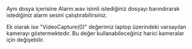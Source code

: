 Aynı dosya içerisine Alarm.wav isimli istediğiniz dosyayı barındırarak istediğiniz alarm sesini çalıştırabilirsiniz.

Ek olarak ise "VideoCapture(0)" değerimiz laptop üzerindeki varsayılan kamerayı göstermektedir. Bu değer kullanabileceğiniz harici kameralar için değişebilir.
